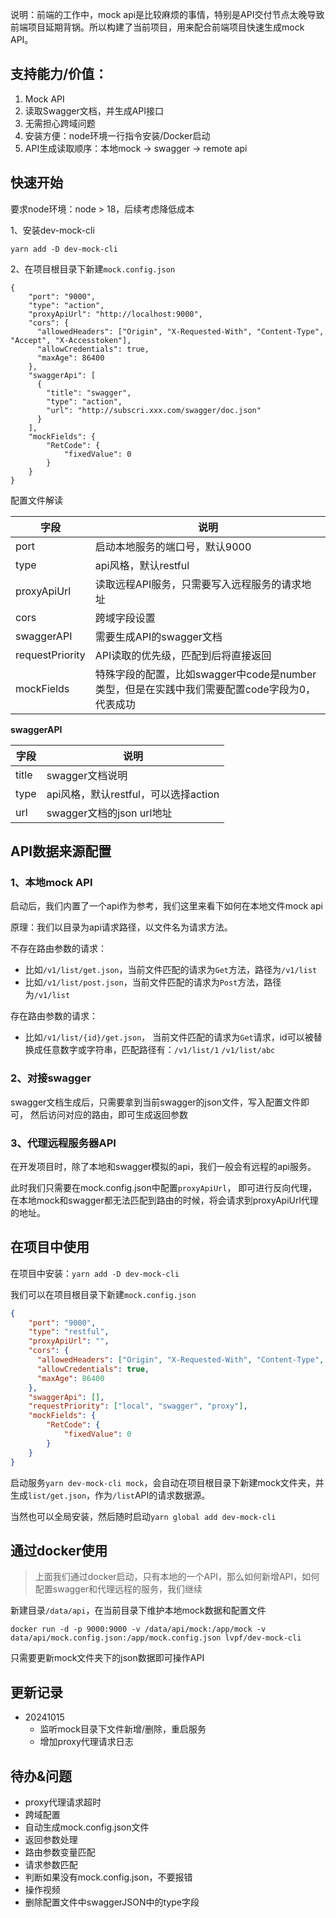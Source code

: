 说明：前端的工作中，mock api是比较麻烦的事情，特别是API交付节点太晚导致前端项目延期背锅。所以构建了当前项目，用来配合前端项目快速生成mock API。

## 支持能力/价值：

1. Mock API
1. 读取Swagger文档，并生成API接口
1. 无需担心跨域问题
1. 安装方便：node环境一行指令安装/Docker启动
1. API生成读取顺序：本地mock -> swagger -> remote api

## 快速开始

要求node环境：node > 18，后续考虑降低成本

1、安装dev-mock-cli

```
yarn add -D dev-mock-cli
```

2、在项目根目录下新建`mock.config.json`
```
{
    "port": "9000",
    "type": "action",
    "proxyApiUrl": "http://localhost:9000",
    "cors": {
      "allowedHeaders": ["Origin", "X-Requested-With", "Content-Type", "Accept", "X-Accesstoken"],
      "allowCredentials": true,  
      "maxAge": 86400
    },
    "swaggerApi": [
      {
        "title": "swagger",
        "type": "action",
        "url": "http://subscri.xxx.com/swagger/doc.json"
      }
    ],
    "mockFields": {
        "RetCode": {
            "fixedValue": 0
        }
    }
}
```
配置文件解读

| 字段              | 说明                                                        |
| --------------- | --------------------------------------------------------- |
| port            | 启动本地服务的端口号，默认9000                                         |
| type            | api风格，默认restful                                           |
| proxyApiUrl     | 读取远程API服务，只需要写入远程服务的请求地址                                  |
| cors            | 跨域字段设置                                                    |
| swaggerAPI      | 需要生成API的swagger文档                                         |
| requestPriority | API读取的优先级，匹配到后将直接返回                                       |
| mockFields      | 特殊字段的配置，比如swagger中code是number类型，但是在实践中我们需要配置code字段为0，代表成功 |

**swaggerAPI**

| 字段    | 说明                         |
| ----- | -------------------------- |
| title | swagger文档说明                |
| type  | api风格，默认restful，可以选择action |
| url   | swagger文档的json url地址       |

## API数据来源配置

### 1、本地mock API

启动后，我们内置了一个api作为参考，我们这里来看下如何在本地文件mock api

原理：我们以目录为api请求路径，以文件名为请求方法。

不存在路由参数的请求：

*   比如`/v1/list/get.json`，当前文件匹配的请求为`Get`方法，路径为`/v1/list`
*   比如`/v1/list/post.json`，当前文件匹配的请求为`Post`方法，路径为`/v1/list`

存在路由参数的请求：

*   比如`/v1/list/{id}/get.json`， 当前文件匹配的请求为`Get`请求，id可以被替换成任意数字或字符串，匹配路径有：`/v1/list/1` `/v1/list/abc`

### 2、对接swagger

swagger文档生成后，只需要拿到当前swagger的json文件，写入配置文件即可，
然后访问对应的路由，即可生成返回参数

### 3、代理远程服务器API

在开发项目时，除了本地和swagger模拟的api，我们一般会有远程的api服务。

此时我们只需要在mock.config.json中配置`proxyApiUrl`， 即可进行反向代理，在本地mock和swagger都无法匹配到路由的时候，将会请求到proxyApiUrl代理的地址。

## 在项目中使用

在项目中安装：`yarn add -D dev-mock-cli`

我们可以在项目根目录下新建`mock.config.json`

```json
{
    "port": "9000",
    "type": "restful",
    "proxyApiUrl": "",
    "cors": {
      "allowedHeaders": ["Origin", "X-Requested-With", "Content-Type", "Accept", "X-Accesstoken"],
      "allowCredentials": true,  
      "maxAge": 86400
    },
    "swaggerApi": [],
    "requestPriority": ["local", "swagger", "proxy"],
    "mockFields": {
        "RetCode": {
            "fixedValue": 0
        }
    }
}
```

启动服务`yarn dev-mock-cli mock`，会自动在项目根目录下新建mock文件夹，并生成`list/get.json`，作为`/list`API的请求数据源。

当然也可以全局安装，然后随时启动`yarn global add dev-mock-cli`

## 通过docker使用

> 上面我们通过docker启动，只有本地的一个API，那么如何新增API，如何配置swagger和代理远程的服务，我们继续

新建目录`/data/api`，在当前目录下维护本地mock数据和配置文件

```
docker run -d -p 9000:9000 -v /data/api/mock:/app/mock -v data/api/mock.config.json:/app/mock.config.json lvpf/dev-mock-cli
```

只需要更新mock文件夹下的json数据即可操作API

## 更新记录

- 20241015
  - 监听mock目录下文件新增/删除，重启服务
  - 增加proxy代理请求日志


## 待办&问题

- proxy代理请求超时
- 跨域配置
- 自动生成mock.config.json文件
- 返回参数处理
- 路由参数变量匹配
- 请求参数匹配
- 判断如果没有mock.config.json，不要报错
- 操作视频
- 删除配置文件中swaggerJSON中的type字段
